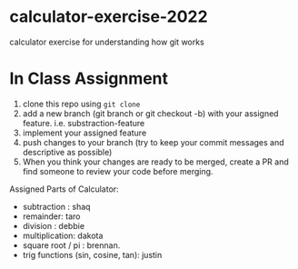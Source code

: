 # calculator-exercise-2022
calculator exercise for understanding how git works 


# In Class Assignment 

1. clone this repo using ```git clone```
2. add a new branch (git branch or git checkout -b) with your assigned feature. i.e. substraction-feature 
3. implement your assigned feature 
4. push changes to your branch (try to keep your commit messages and descriptive as possible)
5. When you think your changes are ready to be merged, create a PR and find someone to review your code before merging. 


Assigned Parts of Calculator: 
- subtraction : shaq
- remainder: taro 
- division : debbie 
- multiplication: dakota 
- square root / pi : brennan. 
- trig functions (sin, cosine, tan): justin 
